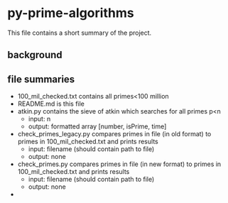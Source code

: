 # py-prime-algorithms
This file contains a short summary of the project. 

## background


## file summaries 
- 100_mil_checked.txt contains all primes<100 million
- README.md is this file
- atkin.py contains the sieve of atkin which searches for all primes p<n
    - input: n
    - output: formatted array [number, isPrime, time]
- check_primes_legacy.py compares primes in file (in old format) to primes in 100_mil_checked.txt and prints results
    - input: filename (should contain path to file)
    - output: none
- check_primes.py compares primes in file (in new format) to primes in 100_mil_checked.txt and prints results
    - input: filename (should contain path to file)
    - output: none
- 